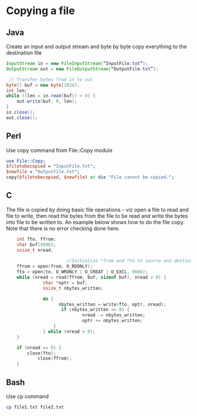 # Copying a file

## Java

Create an input and output stream and byte by byte copy everything to the destination file

```java
InputStream in = new FileInputStream(“InputFile.txt”);
OutputStream out = new FileOutputStream(“OutputFile.txt”);

 // Transfer bytes from in to out
byte[] buf = new byte[1024];
int len;
while ((len = in.read(buf)) > 0) {
    out.write(buf, 0, len);
}
in.close();
out.close();
```

## Perl

Use copy command from File::Copy module

```perl
use File::Copy;
$filetobecopied = "InputFile.txt";
$newfile = "OutputFile.txt";
copy($filetobecopied, $newfile) or die "File cannot be copied.";
```

## C

The file is copied by doing basic file operations - viz open a file to read and file to write, then read the bytes from the file to be read and write the bytes into file to be written to.
An example below shows how to do the file copy. Note that there is no error checking done here.

```c
	int fto, ffrom;
	char buf[4096];
	ssize_t nread;
	
                       //Initialize *from and *to to source and destination file respectively
	ffrom = open(from, O_RDONLY);
	fto = open(to, O_WRONLY | O_CREAT | O_EXCL, 0666);
	while (nread = read(ffrom, buf, sizeof buf), nread > 0) {
    	      char *optr = buf;
    	      ssize_t nbytes_written;

    	      do {
        	      	nbytes_written = write(fto, optr, nread);
        	      	 if (nbytes_written >= 0) {
            		         nread -= nbytes_written;
            		         optr += nbytes_written;
        		  } 
    	      } while (nread > 0);
	}

	if (nread == 0) {
		close(fto);
    		close(ffrom);
	}

```

## Bash

Use cp command

```bash
cp file1.txt file2.txt
```
